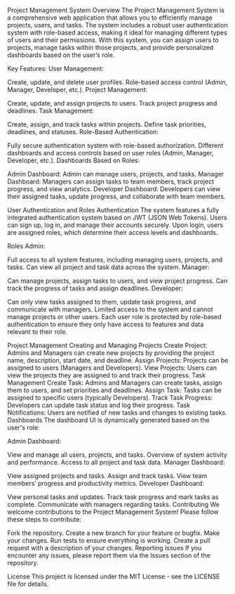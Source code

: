 
Project Management System
Overview
The Project Management System is a comprehensive web application that allows you to efficiently manage projects, users, and tasks. The system includes a robust user authentication system with role-based access, making it ideal for managing different types of users and their permissions. With this system, you can assign users to projects, manage tasks within those projects, and provide personalized dashboards based on the user’s role.

Key Features:
User Management:

Create, update, and delete user profiles.
Role-based access control (Admin, Manager, Developer, etc.).
Project Management:

Create, update, and assign projects to users.
Track project progress and deadlines.
Task Management:

Create, assign, and track tasks within projects.
Define task priorities, deadlines, and statuses.
Role-Based Authentication:

Fully secure authentication system with role-based authorization.
Different dashboards and access controls based on user roles (Admin, Manager, Developer, etc.).
Dashboards Based on Roles:

Admin Dashboard: Admin can manage users, projects, and tasks.
Manager Dashboard: Managers can assign tasks to team members, track project progress, and view analytics.
Developer Dashboard: Developers can view their assigned tasks, update progress, and collaborate with team members.







User Authentication and Roles
Authentication
The system features a fully integrated authentication system based on JWT (JSON Web Tokens). Users can sign up, log in, and manage their accounts securely. Upon login, users are assigned roles, which determine their access levels and dashboards.

Roles
Admin:

Full access to all system features, including managing users, projects, and tasks.
Can view all project and task data across the system.
Manager:

Can manage projects, assign tasks to users, and view project progress.
Can track the progress of tasks and assign deadlines.
Developer:

Can only view tasks assigned to them, update task progress, and communicate with managers.
Limited access to the system and cannot manage projects or other users.
Each user role is protected by role-based authentication to ensure they only have access to features and data relevant to their role.

Project Management
Creating and Managing Projects
Create Project: Admins and Managers can create new projects by providing the project name, description, start date, and deadline.
Assign Projects: Projects can be assigned to users (Managers and Developers).
View Projects: Users can view the projects they are assigned to and track their progress.
Task Management
Create Task: Admins and Managers can create tasks, assign them to users, and set priorities and deadlines.
Assign Task: Tasks can be assigned to specific users (typically Developers).
Track Task Progress: Developers can update task status and log their progress.
Task Notifications: Users are notified of new tasks and changes to existing tasks.
Dashboards
The dashboard UI is dynamically generated based on the user's role:

Admin Dashboard:

View and manage all users, projects, and tasks.
Overview of system activity and performance.
Access to all project and task data.
Manager Dashboard:

View assigned projects and tasks.
Assign and track tasks.
View team members’ progress and productivity metrics.
Developer Dashboard:

View personal tasks and updates.
Track task progress and mark tasks as complete.
Communicate with managers regarding tasks.
Contributing
We welcome contributions to the Project Management System! Please follow these steps to contribute:

Fork the repository.
Create a new branch for your feature or bugfix.
Make your changes.
Run tests to ensure everything is working.
Create a pull request with a description of your changes.
Reporting Issues
If you encounter any issues, please report them via the Issues section of the repository.

License
This project is licensed under the MIT License - see the LICENSE file for details.
